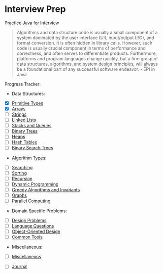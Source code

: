 # Interview Prep
Practice Java for Interview

  
> Algorithms and data structure code is usually a small component of a 
  system dominated by the user interface (UI), input/output (I/O), and format conversion.
  It is often hidden in library calls. However, such code is usually crucial component in
  terms of performance and correctness, and often serves to differentiate products. 
  Furthermore, platforms and program languages change quickly, but a firm grasp of 
  data structures, algorithms, and system design principles, will always be a foundational
  part of any successful software endeavor. 
                                                    - EPI in Java

Progress Tracker:

- Data Structures:
- [X] [Primitive Types](Data_Structures/Primitive_Types/README.md)
- [X] [Arrays](Data_Structures/Arrays/README.md)
- [ ] [Strings](Data_Structures/Strings/README.md)
- [ ] [Linked Lists](Data_Structures/Lists/README.md)
- [ ] [Stacks and Queues](Data_Structures/Stacks_Queues/README.md)
- [ ] [Binary Trees](Data_Structures/Binary_Trees/README.md)
- [ ] [Heaps](Data_Structures/Heaps/README.md)
- [ ] [Hash Tables](Data_Structures/Hash_Tables/README.md)
- [ ] [Binary Search Trees](Data_Structures/Binary_Search_Trees/README.md)
- Algorithm Types:
- [ ] [Searching](Algorithm_Types/Searching/README.md)
- [ ] [Sorting](Algorithm_Types/Sorting/README.md)
- [ ] [Recursion](Algorithm_Types/Recursion/README.md)
- [ ] [Dynamic Programming](Algorithm_Types/Dynamic_Programming/README.md)
- [ ] [Greedy Algorithms and Invariants](Algorithm_Types/Greedy_and_Invariants/README.md)
- [ ] [Graphs](Algorithm_Types/Graphs/README.md/)
- [ ] [Parallel Computing](Algorithm_Types/Parallel_Computing/README.md)
- Domain Specific Problems:
- [ ] [Design Problems](Domain_Specific_Problems/Design_Problems/README.md)
- [ ] [Language Questions](Domain_Specific_Problems/Language_Questions/README.md)
- [ ] [Object-Oriented Design](Domain_Specific_Problems/Object_Oriented_Design/README.md)
- [ ] [Common Tools](Domain_Specific_Problems/Common_Tools/README.md)
- Miscellaneous:
- [ ] [Miscellaneous](Miscellaneous/README.md)
- [ ] [Journal](Miscellaneous/Journal/README.md)

